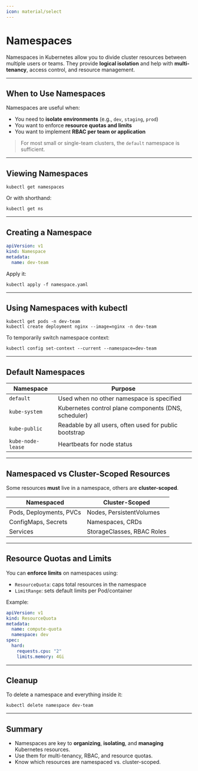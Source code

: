 ```yaml
---
icon: material/select
---
```


# Namespaces

Namespaces in Kubernetes allow you to divide cluster resources between multiple users or teams. They provide **logical isolation** and help with **multi-tenancy**, access control, and resource management.

---

## When to Use Namespaces

Namespaces are useful when:

- You need to **isolate environments** (e.g., `dev`, `staging`, `prod`)
- You want to enforce **resource quotas and limits**
- You want to implement **RBAC per team or application**

> For most small or single-team clusters, the `default` namespace is sufficient.

---

## Viewing Namespaces

```shell
kubectl get namespaces
```

Or with shorthand:

```shell
kubectl get ns
```

---

## Creating a Namespace

```yaml
apiVersion: v1
kind: Namespace
metadata:
  name: dev-team
```

Apply it:

```shell
kubectl apply -f namespace.yaml
```

---

## Using Namespaces with kubectl

```shell
kubectl get pods -n dev-team
kubectl create deployment nginx --image=nginx -n dev-team
```

To temporarily switch namespace context:

```shell
kubectl config set-context --current --namespace=dev-team
```

---

## Default Namespaces

| Namespace     | Purpose                                               |
|---------------|--------------------------------------------------------|
| `default`     | Used when no other namespace is specified              |
| `kube-system` | Kubernetes control plane components (DNS, scheduler)   |
| `kube-public` | Readable by all users, often used for public bootstrap |
| `kube-node-lease` | Heartbeats for node status                         |

---

## Namespaced vs Cluster-Scoped Resources

Some resources **must** live in a namespace, others are **cluster-scoped**.

| Namespaced             | Cluster-Scoped            |
|------------------------|---------------------------|
| Pods, Deployments, PVCs| Nodes, PersistentVolumes  |
| ConfigMaps, Secrets    | Namespaces, CRDs          |
| Services               | StorageClasses, RBAC Roles|

---

## Resource Quotas and Limits

You can **enforce limits** on namespaces using:

- `ResourceQuota`: caps total resources in the namespace
- `LimitRange`: sets default limits per Pod/container

Example:

```yaml
apiVersion: v1
kind: ResourceQuota
metadata:
  name: compute-quota
  namespace: dev
spec:
  hard:
    requests.cpu: "2"
    limits.memory: 4Gi
```

---

## Cleanup

To delete a namespace and everything inside it:

```shell
kubectl delete namespace dev-team
```

---

## Summary

- Namespaces are key to **organizing**, **isolating**, and **managing** Kubernetes resources.
- Use them for multi-tenancy, RBAC, and resource quotas.
- Know which resources are namespaced vs. cluster-scoped.